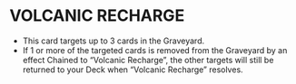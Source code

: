 
# VOLCANIC RECHARGE

*   This card targets up to 3 cards in the Graveyard.
*   If 1 or more of the targeted cards is removed from the Graveyard by an effect Chained to “Volcanic Recharge”, the other targets will still be returned to your Deck when “Volcanic Recharge” resolves.

  